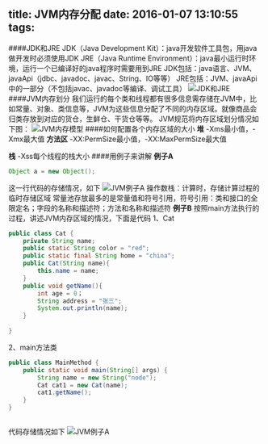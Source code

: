 title: JVM内存分配
date: 2016-01-07 13:10:55
tags:
---
####JDK和JRE
JDK（Java Development Kit）：java开发软件工具包，用java做开发时必须使用JDK
JRE（Java Runtime Environment）：java最小运行时环境，运行一个已编译好的java程序时需要用到JRE
JDK包括：java语言、JVM、javaApi（jdbc、javadoc、javac、String、IO等等）
JRE包括：JVM、javaApi中的一部分（不包括javac、javadoc等编译、调试工具）
![JDK和JRE](../../../../images/jdk&&jre.png)
####JVM内存划分
我们运行的每个类和线程都有很多信息需存储在JVM中，比如常量、对象、类信息等，JVM为这些信息分配了不同的内存区域。就像商品会归类存放到对应的货仓，生鲜仓、干货仓等等。
JVM规范将内存区域划分情况如下图：
![JVM内存模型](../../../../images/jvm-memory.png)
####如何配置各个内存区域的大小
**堆**
-Xms最小值，-Xmx最大值
**方法区**
-XX:PermSize最小值，-XX:MaxPermSize最大值

**栈**
-Xss每个线程的栈大小
####用例子来讲解
**例子A**
```java
Object a = new Object();
```
这一行代码的存储情况，如下
![JVM例子A](../../../../images/jvmExampleA.png)
操作数栈：计算时，存储计算过程的临时存储区域
常量池存放最多的是常量值和符号引用，符号引用：类和接口的全限定名；字段的名称和描述符；方法和名称和描述符
**例子B**
按照main方法执行的过程，讲述JVM内存区域的情况，下面是代码
1、Cat
```java
public class Cat {
    private String name;
    public static String color = "red";
	public static final String home = "china";
    public Cat(String name){
    	this.name = name;
    }
    public void getName(){
	    int age = 0；
		String address = "张三";
    	System.out.println(name);
    }
  
}

```

2、main方法类
```java
public class MainMethod {
	public static void main(String[] args) {
		String name = new String("node");
		Cat cat1 = new Cat(name);
		cat1.getName();
	}
}
	
```
代码存储情况如下
![JVM例子A](../../../../images/jvmExampleB.png)















